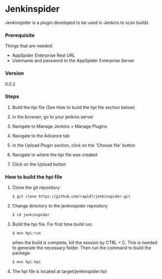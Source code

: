 # Jenkinspider
Jenkinspider is a plugin developed to be used in Jenkins to scan builds

### Prerequisite
Things that are needed:
* AppSpider Enterprise Rest URL
* Username and password to the AppSpider Enterprise Server

### Version
0.0.2

### Steps
1. Build the hpi file (See How to build the hpi file section below)

2. In the browser, go to your jenkins server

3. Navigate to Manage Jenkins > Manage Plugins 

4. Navigate to the Advance tab

5. In the Upload Plugin section, click on the 'Choose file' button

6. Navigate to where the hpi file was created

7. Click on the Upload button

### How to build the hpi file
1. Clone the git repository
    ```sh
    $ git clone https://github.com/rapid7/jenkinspider.git
    ```
    
2. Change directory to the jenkinspider repository
    ```sh
    $ cd jenkinspider
    ```
    
3. Build the hpi file. For first time build run: 
    ```sh
    $ mvn hpi:run
    ```
    when the build is complete, kill the session by CTRL + C. This is needed to generate the necessary folder. 
    Then run the command to build the package.
    ```sh
    $ mvn hpi:hpi
    ```
    
5. The hpi file is located at target/jenkinspider.hpi
